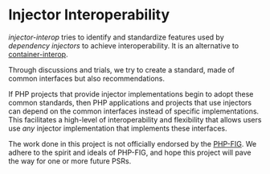 # Injector Interoperability

*injector-interop* tries to identify and standardize features used by *dependency injectors*
to achieve interoperability. It is an alternative to [container-interop][container-interop].

[container-interop]: https://github.com/container-interop/container-interop

Through discussions and trials, we try to create a standard, made of common interfaces but also recommendations.

If PHP projects that provide injector implementations begin to adopt these common standards, then PHP
applications and projects that use injectors can depend on the common interfaces instead of specific
implementations. This facilitates a high-level of interoperability and flexibility that allows users use
*any* injector implementation that implements these interfaces.

The work done in this project is not officially endorsed by the [PHP-FIG](http://www.php-fig.org/).
We adhere to the spirit and ideals of PHP-FIG, and hope this project will pave the way for one or more future PSRs.
